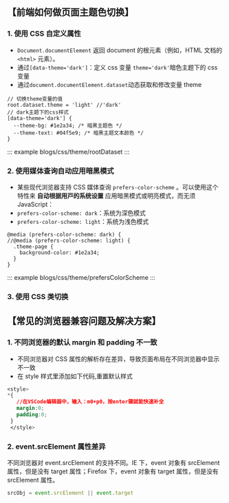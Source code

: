 ## 【前端如何做⻚⾯主题⾊切换】

### 1. 使⽤ CSS ⾃定义属性

- `Document.documentElement` 返回 document 的根元素（例如，HTML 文档的 `<html>` 元素）。
- 通过`[data-theme='dark']`：定义 css 变量 `theme='dark'`暗色主题下的 css 变量
- 通过`document.documentElement.dataset`动态获取和修改变量 theme

```js{1,4}
// 切换theme变量的值
root.dataset.theme = 'light' //'dark'
// dark主题下的css样式
[data-theme='dark'] {
  --theme-bg: #1e2a34; /* 暗⿊主题⾊ */
  --theme-text: #04f5e9; /* 暗⿊主题⽂本颜⾊ */
}
```

::: example
blogs/css/theme/rootDataset
:::

### 2. 使⽤媒体查询⾃动应⽤暗⿊模式

- 某些现代浏览器⽀持 CSS 媒体查询 `prefers-color-scheme` 。可以使⽤这个特性来 **⾃动根据⽤⼾的系统设置** 应⽤暗⿊模式或明亮模式，⽽⽆须 JavaScript：
- `prefers-color-scheme: dark`：系统为深色模式
- `prefers-color-scheme: light`：系统为浅色模式

```scss{1}
@media (prefers-color-scheme: dark) {
//@media (prefers-color-scheme: light) {
  .theme-page {
    background-color: #1e2a34;
  }
}
```

::: example
blogs/css/theme/prefersColorScheme
:::

### 3. 使⽤ CSS 类切换

<!-- ## 如何解决高分辨率屏幕下图片模糊的问题？

回答：高分辨率屏幕（如 Retina 屏幕）上的图片会显示模糊。解决方法是使用 srcset 属性为不同分辨率的设备提供不同的图片资源。例如，通过 srcset="image-1x.jpg 1x, image-2x.jpg 2x" 来为常规屏幕和高清屏幕提供不同清晰度的图片。 -->

## 【常见的浏览器兼容问题及解决方案】

### 1. 不同浏览器的默认 margin 和 padding 不一致

- 不同浏览器对 CSS 属性的解析存在差异，导致页面布局在不同浏览器中显示不一致 ‌
- 在 style 样式里添加如下代码,重置默认样式

```css
<style>
*{
   //在VSCode编辑器中，输入：m0+p0，按enter键就能快速补全
   margin:0;
   padding:0;
 }
 </style>
```

### 2. ‌event.srcElement 属性差异

不同浏览器对 event.srcElement 的支持不同。IE 下，event 对象有 srcElement 属性，但是没有 target 属性；Firefox 下，event 对象有 target 属性，但是没有 srcElement 属性。

```js
srcObj = event.srcElement || event.target
```

<!--

。
‌图片的默认间距不一致‌：图片在不同浏览器中的间距处理可能不同，影响页面布局的统一性‌
1
。
‌获取视口的宽高‌：不同浏览器获取视口宽高的方法可能不同，需要使用不同的API或方法来实现兼容‌
1
。
‌SVG和Canvas的支持差异‌：老版本的IE浏览器不支持SVG和Canvas，需要在代码中进行特殊处理‌
1
。
‌透明度处理差异‌：IE9以下版本不支持opacity属性，需要通过其他方式实现透明效果‌
1
。
‌文字大小差异‌：不同浏览器对文字大小的解析可能存在差异，影响页面的整体美观和阅读体验‌
1
。
‌事件绑定差异‌：例如IE9以下版本不支持addEventListener，需要通过其他方式绑定事件‌

‌cursor样式差异‌：如cursorhand在非Windows系统上可能不显示手型图标‌

‌const关键字支持差异‌：老版本IE不支持const关键字，需要使用var替代‌

‌innerText属性差异‌：Firefox不支持innerText属性，需要使用其他方法获取文本内容‌

‌获取鼠标在页面上的位置差异‌：不同浏览器获取鼠标位置的方法不同，需要使用不同的API来实现‌

‌获取键盘事件的键值差异‌：不同浏览器获取键盘事件键值的方法不同，需要使用不同的方法来实现‌

‌min-height属性支持差异‌：IE6不支持min-height属性，需要通过其他方式实现高度限制‌
1
。
‌CSS3属性支持差异‌：IE浏览器对一些CSS3属性的支持不如其他现代浏览器，需要在代码中进行特殊处理‌
1
。
‌解决浏览器兼容性的策略和方法包括‌：

‌使用兼容性工具和库‌：如jQuery、Modernizr等工具可以帮助检测浏览器特性并提供兼容性解决方案‌
2
。
‌CSS Hack和条件注释‌：通过特定的CSS hack和条件注释来确保在不同浏览器中正确显示页面元素‌
2
。
‌渐进增强和优雅降级‌：渐进增强先为低版本浏览器构建基本功能，然后再为高级浏览器添加增强功能；优雅降级则先为所有浏览器构建完整功能，然后针对低版本浏览器进行兼容处理‌
2
。 -->
